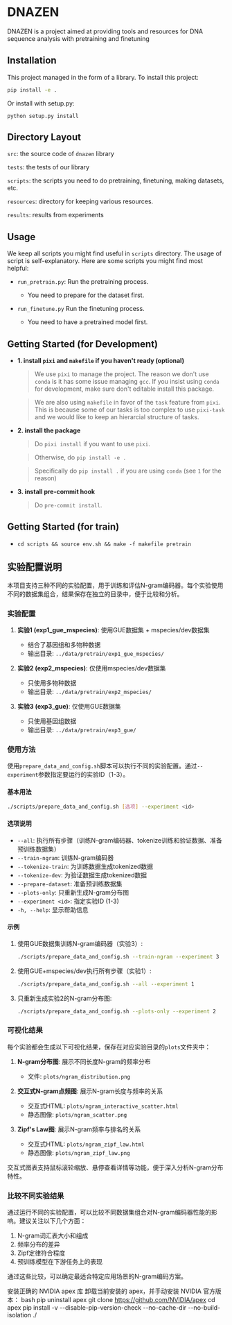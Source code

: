 # DNAZEN

DNAZEN is a project aimed at providing tools and resources for DNA sequence analysis with pretraining and finetuning

## Installation

This project managed in the form of a library. To install this project:

```bash
pip install -e .
```

Or install with setup.py:
```
python setup.py install
```

## Directory Layout

`src`: the source code of `dnazen` library

`tests`: the tests of our library

`scripts`: the scripts you need to do pretraining, finetuning, making datasets, etc.

`resources`: directory for keeping various resources.

`results`: results from experiments


## Usage



We keep all scripts you might find useful in `scripts` directory. The usage of script is self-explanatory. Here are some scripts you might find most helpful:

- `run_pretrain.py`: Run the pretraining process.

    - You need to prepare for the dataset first.

- `run_finetune.py` Run the finetuning process.

    - You need to have a pretrained model first.


## Getting Started (for Development)

- __1. install `pixi` and `makefile` if you haven't ready (optional)__
    > We use `pixi` to manage the project. The reason we don't use `conda` is it has some issue managing `gcc`. If you insist using `conda` for development, make sure don't editable install this package.

    > We are also using `makefile` in favor of the `task` feature from `pixi`. This is because some of our tasks is too complex to use `pixi-task` and we would like to keep an hierarcial structure of tasks.

- __2. install the package__
    > Do `pixi install` if you want to use `pixi`.

    > Otherwise, do `pip install -e .`

    > Specifically do `pip install .` if you are using `conda` (see `1` for the reason)

- __3. install pre-commit hook__
    > Do `pre-commit install`.

## Getting Started (for train)
- `cd scripts && source env.sh && make -f makefile pretrain `


## 实验配置说明

本项目支持三种不同的实验配置，用于训练和评估N-gram编码器。每个实验使用不同的数据集组合，结果保存在独立的目录中，便于比较和分析。

### 实验配置

1. **实验1 (exp1_gue_mspecies)**: 使用GUE数据集 + mspecies/dev数据集
   - 结合了基因组和多物种数据
   - 输出目录: `../data/pretrain/exp1_gue_mspecies/`

2. **实验2 (exp2_mspecies)**: 仅使用mspecies/dev数据集
   - 只使用多物种数据
   - 输出目录: `../data/pretrain/exp2_mspecies/`

3. **实验3 (exp3_gue)**: 仅使用GUE数据集
   - 只使用基因组数据
   - 输出目录: `../data/pretrain/exp3_gue/`

### 使用方法

使用`prepare_data_and_config.sh`脚本可以执行不同的实验配置。通过`--experiment`参数指定要运行的实验ID（1-3）。

#### 基本用法

```bash
./scripts/prepare_data_and_config.sh [选项] --experiment <id>
```

#### 选项说明

- `--all`: 执行所有步骤（训练N-gram编码器、tokenize训练和验证数据、准备预训练数据集）
- `--train-ngram`: 训练N-gram编码器
- `--tokenize-train`: 为训练数据生成tokenized数据
- `--tokenize-dev`: 为验证数据生成tokenized数据
- `--prepare-dataset`: 准备预训练数据集
- `--plots-only`: 只重新生成N-gram分布图
- `--experiment <id>`: 指定实验ID (1-3)
- `-h, --help`: 显示帮助信息

#### 示例

1. 使用GUE数据集训练N-gram编码器（实验3）:
   ```bash
   ./scripts/prepare_data_and_config.sh --train-ngram --experiment 3
   ```

2. 使用GUE+mspecies/dev执行所有步骤（实验1）:
   ```bash
   ./scripts/prepare_data_and_config.sh --all --experiment 1
   ```

3. 只重新生成实验2的N-gram分布图:
   ```bash
   ./scripts/prepare_data_and_config.sh --plots-only --experiment 2
   ```

### 可视化结果

每个实验都会生成以下可视化结果，保存在对应实验目录的`plots`文件夹中：

1. **N-gram分布图**: 展示不同长度N-gram的频率分布
   - 文件: `plots/ngram_distribution.png`

2. **交互式N-gram点频图**: 展示N-gram长度与频率的关系
   - 交互式HTML: `plots/ngram_interactive_scatter.html`
   - 静态图像: `plots/ngram_scatter.png`

3. **Zipf's Law图**: 展示N-gram频率与排名的关系
   - 交互式HTML: `plots/ngram_zipf_law.html`
   - 静态图像: `plots/ngram_zipf_law.png`

交互式图表支持鼠标滚轮缩放、悬停查看详情等功能，便于深入分析N-gram分布特性。

### 比较不同实验结果

通过运行不同的实验配置，可以比较不同数据集组合对N-gram编码器性能的影响。建议关注以下几个方面：

1. N-gram词汇表大小和组成
2. 频率分布的差异
3. Zipf定律符合程度
4. 预训练模型在下游任务上的表现

通过这些比较，可以确定最适合特定应用场景的N-gram编码方案。






安装正确的 NVIDIA apex 库
卸载当前安装的 apex，并手动安装 NVIDIA 官方版本：
bash
pip uninstall apex
git clone https://github.com/NVIDIA/apex
cd apex
pip install -v --disable-pip-version-check --no-cache-dir --no-build-isolation ./